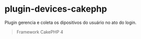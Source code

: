 # plugin-devices-cakephp

Plugin gerencia e coleta os dipositivos do usuário no ato do login.

> Framework CakePHP 4
